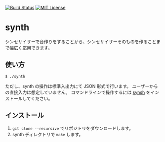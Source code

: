 [![Build Status](https://travis-ci.org/blue-hood/synth.svg?branch=master)](https://travis-ci.org/blue-hood/synth)
[![MIT License](http://img.shields.io/badge/license-MIT-blue.svg?style=flat)](LICENSE)

# synth
シンセサイザーで音作りをすることから、シンセサイザーそのものを作ることまで幅広く応用できます。

## 使い方
`$ ./synth`

ただし、synth の操作は標準入出力にて JSON 形式で行います。
ユーザーからの直接入力は想定していません。
コマンドラインで操作するには [synsh](https://github.com/blue-hood/synsh) をインストールしてください。

## インストール
1. `git clone --recursive` でリポジトリをダウンロードします。
2. synth ディレクトリで `make` します。
